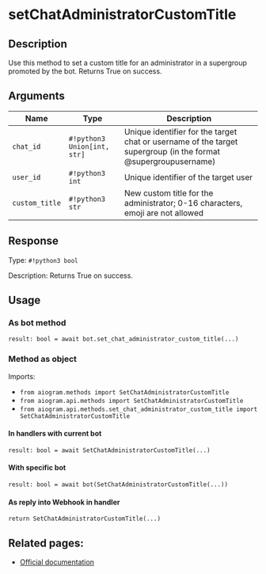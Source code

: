 # setChatAdministratorCustomTitle

## Description

Use this method to set a custom title for an administrator in a supergroup promoted by the bot. Returns True on success.


## Arguments

| Name | Type | Description |
| - | - | - |
| `chat_id` | `#!python3 Union[int, str]` | Unique identifier for the target chat or username of the target supergroup (in the format @supergroupusername) |
| `user_id` | `#!python3 int` | Unique identifier of the target user |
| `custom_title` | `#!python3 str` | New custom title for the administrator; 0-16 characters, emoji are not allowed |



## Response

Type: `#!python3 bool`

Description: Returns True on success.


## Usage

### As bot method

```python3
result: bool = await bot.set_chat_administrator_custom_title(...)
```

### Method as object

Imports:

- `from aiogram.methods import SetChatAdministratorCustomTitle`
- `from aiogram.api.methods import SetChatAdministratorCustomTitle`
- `from aiogram.api.methods.set_chat_administrator_custom_title import SetChatAdministratorCustomTitle`

#### In handlers with current bot
```python3
result: bool = await SetChatAdministratorCustomTitle(...)
```

#### With specific bot
```python3
result: bool = await bot(SetChatAdministratorCustomTitle(...))
```
#### As reply into Webhook in handler
```python3
return SetChatAdministratorCustomTitle(...)
```


## Related pages:

- [Official documentation](https://core.telegram.org/bots/api#setchatadministratorcustomtitle)
